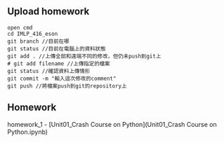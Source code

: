 ## Upload homework

```shell
open cmd
cd IMLP_416_eson
git branch //目前在哪
git status //目前在電腦上的資料狀態
git add . //上傳全部和遠端不同的修改，但仍未push到git上
# git add filename //上傳指定的檔案
git status //確認資料上傳情形
git commit -m "輸入這次修改的comment"
git push //將檔案push到git的repository上
```
## Homework
homework_1 - [Unit01_Crash Course on Python](Unit01_Crash Course on Python.ipynb)
